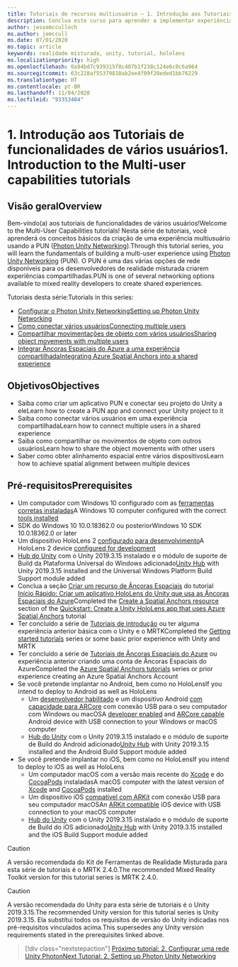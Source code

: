 ```yaml
---
title: Tutoriais de recursos multiusuário – 1. Introdução aos Tutoriais de funcionalidades de vários usuários
description: Conclua este curso para aprender a implementar experiências compartilhadas de vários usuários em um aplicativo do HoloLens 2.
author: jessemcculloch
ms.author: jemccull
ms.date: 07/01/2020
ms.topic: article
keywords: realidade misturada, unity, tutorial, hololens
ms.localizationpriority: high
ms.openlocfilehash: 0a94bd7c939315f8c407b1f238c124e6c0c6a964
ms.sourcegitcommit: 63c228af55379810ab2ee4f09f20eded1bb76229
ms.translationtype: HT
ms.contentlocale: pt-BR
ms.lasthandoff: 11/04/2020
ms.locfileid: "93353404"
---
```

# <a name="1-introduction-to-the-multi-user-capabilities-tutorials"></a><span data-ttu-id="951a0-105">1. Introdução aos Tutoriais de funcionalidades de vários usuários</span><span class="sxs-lookup"><span data-stu-id="951a0-105">1. Introduction to the Multi-user capabilities tutorials</span></span>

## <a name="overview"></a><span data-ttu-id="951a0-106">Visão geral</span><span class="sxs-lookup"><span data-stu-id="951a0-106">Overview</span></span>

<span data-ttu-id="951a0-107">Bem-vindo(a) aos tutoriais de funcionalidades de vários usuários!</span><span class="sxs-lookup"><span data-stu-id="951a0-107">Welcome to the Multi-User Capabilities tutorials!</span></span> <span data-ttu-id="951a0-108">Nesta série de tutoriais, você aprenderá os conceitos básicos da criação de uma experiência multiusuário usando a PUN (<a href="https://www.photonengine.com/PUN" target="_blank">Photon Unity Networking</a>).</span><span class="sxs-lookup"><span data-stu-id="951a0-108">Through this tutorial series, you will learn the fundamentals of building a multi-user experience using <a href="https://www.photonengine.com/PUN" target="_blank">Photon Unity Networking</a> (PUN).</span></span> <span data-ttu-id="951a0-109">O PUN é uma das várias opções de rede disponíveis para os desenvolvedores de realidade misturada criarem experiências compartilhadas.</span><span class="sxs-lookup"><span data-stu-id="951a0-109">PUN is one of several networking options available to mixed reality developers to create shared experiences.</span></span>

<span data-ttu-id="951a0-110">Tutoriais desta série:</span><span class="sxs-lookup"><span data-stu-id="951a0-110">Tutorials in this series:</span></span>

* [<span data-ttu-id="951a0-111">Configurar o Photon Unity Networking</span><span class="sxs-lookup"><span data-stu-id="951a0-111">Setting up Photon Unity Networking</span></span>](mr-learning-sharing-02.md)
* [<span data-ttu-id="951a0-112">Como conectar vários usuários</span><span class="sxs-lookup"><span data-stu-id="951a0-112">Connecting multiple users</span></span>](mr-learning-sharing-03.md)
* [<span data-ttu-id="951a0-113">Compartilhar movimentações de objeto com vários usuários</span><span class="sxs-lookup"><span data-stu-id="951a0-113">Sharing object movements with multiple users</span></span>](mr-learning-sharing-04.md)
* [<span data-ttu-id="951a0-114">Integrar Âncoras Espaciais do Azure a uma experiência compartilhada</span><span class="sxs-lookup"><span data-stu-id="951a0-114">Integrating Azure Spatial Anchors into a shared experience</span></span>](mr-learning-sharing-05.md)

## <a name="objectives"></a><span data-ttu-id="951a0-115">Objetivos</span><span class="sxs-lookup"><span data-stu-id="951a0-115">Objectives</span></span>

* <span data-ttu-id="951a0-116">Saiba como criar um aplicativo PUN e conectar seu projeto do Unity a ele</span><span class="sxs-lookup"><span data-stu-id="951a0-116">Learn how to create a PUN app and connect your Unity project to it</span></span>
* <span data-ttu-id="951a0-117">Saiba como conectar vários usuários em uma experiência compartilhada</span><span class="sxs-lookup"><span data-stu-id="951a0-117">Learn how to connect multiple users in a shared experience</span></span>
* <span data-ttu-id="951a0-118">Saiba como compartilhar os movimentos de objeto com outros usuários</span><span class="sxs-lookup"><span data-stu-id="951a0-118">Learn how to share the object movements with other users</span></span>
* <span data-ttu-id="951a0-119">Saber como obter alinhamento espacial entre vários dispositivos</span><span class="sxs-lookup"><span data-stu-id="951a0-119">Learn how to achieve spatial alignment between multiple devices</span></span>

## <a name="prerequisites"></a><span data-ttu-id="951a0-120">Pré-requisitos</span><span class="sxs-lookup"><span data-stu-id="951a0-120">Prerequisites</span></span>

* <span data-ttu-id="951a0-121">Um computador com Windows 10 configurado com as [ferramentas corretas instaladas](../../install-the-tools.md)</span><span class="sxs-lookup"><span data-stu-id="951a0-121">A Windows 10 computer configured with the correct [tools installed](../../install-the-tools.md)</span></span>
* <span data-ttu-id="951a0-122">SDK do Windows 10 10.0.18362.0 ou posterior</span><span class="sxs-lookup"><span data-stu-id="951a0-122">Windows 10 SDK 10.0.18362.0 or later</span></span>
* <span data-ttu-id="951a0-123">Um dispositivo HoloLens 2 [configurado para desenvolvimento](../../platform-capabilities-and-apis/using-visual-studio.md#enabling-developer-mode)</span><span class="sxs-lookup"><span data-stu-id="951a0-123">A HoloLens 2 device [configured for development](../../platform-capabilities-and-apis/using-visual-studio.md#enabling-developer-mode)</span></span>
* <span data-ttu-id="951a0-124"><a href="https://docs.unity3d.com/Manual/GettingStartedInstallingHub.html" target="_blank">Hub do Unity</a> com o Unity 2019.3.15 instalado e o módulo de suporte de Build da Plataforma Universal do Windows adicionado</span><span class="sxs-lookup"><span data-stu-id="951a0-124"><a href="https://docs.unity3d.com/Manual/GettingStartedInstallingHub.html" target="_blank">Unity Hub</a> with Unity 2019.3.15 installed and the Universal Windows Platform Build Support module added</span></span>
* <span data-ttu-id="951a0-125">Conclua a seção [Criar um recurso de Âncoras Espaciais](https://docs.microsoft.com/azure/spatial-anchors/quickstarts/get-started-unity-hololens#create-a-spatial-anchors-resource) do tutorial [Início Rápido: Criar um aplicativo HoloLens do Unity que usa as Âncoras Espaciais do Azure](https://docs.microsoft.com/azure/spatial-anchors/quickstarts/get-started-unity-hololens)</span><span class="sxs-lookup"><span data-stu-id="951a0-125">Completed the [Create a Spatial Anchors resource](https://docs.microsoft.com/azure/spatial-anchors/quickstarts/get-started-unity-hololens#create-a-spatial-anchors-resource) section of the [Quickstart: Create a Unity HoloLens app that uses Azure Spatial Anchors](https://docs.microsoft.com/azure/spatial-anchors/quickstarts/get-started-unity-hololens) tutorial</span></span>
* <span data-ttu-id="951a0-126">Ter concluído a série de [Tutoriais de introdução](mr-learning-base-01.md) ou ter alguma experiência anterior básica com o Unity e o MRTK</span><span class="sxs-lookup"><span data-stu-id="951a0-126">Completed the [Getting started tutorials](mr-learning-base-01.md) series or some basic prior experience with Unity and MRTK</span></span>
* <span data-ttu-id="951a0-127">Ter concluído a série de [Tutoriais de Âncoras Espaciais do Azure](mr-learning-asa-01.md) ou experiência anterior criando uma conta de Âncoras Espaciais do Azure</span><span class="sxs-lookup"><span data-stu-id="951a0-127">Completed the [Azure Spatial Anchors tutorials](mr-learning-asa-01.md) series or prior experience creating an Azure Spatial Anchors Account</span></span>
* <span data-ttu-id="951a0-128">Se você pretende implantar no Android, bem como no HoloLens</span><span class="sxs-lookup"><span data-stu-id="951a0-128">If you intend to deploy to Android as well as HoloLens</span></span>
  * <span data-ttu-id="951a0-129">Um <a href="https://developer.android.com/studio/debug/dev-options" target="_blank">desenvolvedor habilitado</a> e um dispositivo Android <a href="https://developers.google.com/ar/discover/supported-devices" target="_blank">com capacidade para ARCore</a> com conexão USB para o seu computador com Windows ou macOS</span><span class="sxs-lookup"><span data-stu-id="951a0-129">A <a href="https://developer.android.com/studio/debug/dev-options" target="_blank">developer enabled</a> and <a href="https://developers.google.com/ar/discover/supported-devices" target="_blank">ARCore capable</a> Android device with USB connection to your Windows or macOS computer</span></span>
  * <span data-ttu-id="951a0-130"><a href="https://docs.unity3d.com/Manual/GettingStartedInstallingHub.html" target="_blank">Hub do Unity</a> com o Unity 2019.3.15 instalado e o módulo de suporte de Build do Android adicionado</span><span class="sxs-lookup"><span data-stu-id="951a0-130"><a href="https://docs.unity3d.com/Manual/GettingStartedInstallingHub.html" target="_blank">Unity Hub</a> with Unity 2019.3.15 installed and the Android Build Support module added</span></span>
* <span data-ttu-id="951a0-131">Se você pretende implantar no iOS, bem como no HoloLens</span><span class="sxs-lookup"><span data-stu-id="951a0-131">If you intend to deploy to iOS as well as HoloLens</span></span>
  * <span data-ttu-id="951a0-132">Um computador macOS com a versão mais recente do <a href="https://geo.itunes.apple.com/us/app/xcode/id497799835?mt=12" target="_blank">Xcode</a> e do <a href="https://cocoapods.org" target="_blank">CocoaPods</a> instaladas</span><span class="sxs-lookup"><span data-stu-id="951a0-132">A macOS computer with the latest version of <a href="https://geo.itunes.apple.com/us/app/xcode/id497799835?mt=12" target="_blank">Xcode</a> and <a href="https://cocoapods.org" target="_blank">CocoaPods</a> installed</span></span>
  * <span data-ttu-id="951a0-133">Um dispositivo iOS <a href="https://developer.apple.com/documentation/arkit/verifying_device_support_and_user_permission" target="_blank">compatível com ARKit</a> com conexão USB para seu computador macOS</span><span class="sxs-lookup"><span data-stu-id="951a0-133">An <a href="https://developer.apple.com/documentation/arkit/verifying_device_support_and_user_permission" target="_blank">ARKit compatible</a> iOS device with USB connection to your macOS computer</span></span>
  * <span data-ttu-id="951a0-134"><a href="https://docs.unity3d.com/Manual/GettingStartedInstallingHub.html" target="_blank">Hub do Unity</a> com o Unity 2019.3.15 instalado e o módulo de suporte de Build do iOS adicionado</span><span class="sxs-lookup"><span data-stu-id="951a0-134"><a href="https://docs.unity3d.com/Manual/GettingStartedInstallingHub.html" target="_blank">Unity Hub</a> with Unity 2019.3.15 installed and the iOS Build Support module added</span></span>

> [!CAUTION]
> <span data-ttu-id="951a0-135">A versão recomendada do Kit de Ferramentas de Realidade Misturada para esta série de tutoriais é o MRTK 2.4.0.</span><span class="sxs-lookup"><span data-stu-id="951a0-135">The recommended Mixed Reality Toolkit version for this tutorial series is MRTK 2.4.0.</span></span>

> [!CAUTION]
> <span data-ttu-id="951a0-136">A versão recomendada do Unity para esta série de tutoriais é o Unity 2019.3.15.</span><span class="sxs-lookup"><span data-stu-id="951a0-136">The recommended Unity version for this tutorial series is Unity 2019.3.15.</span></span> <span data-ttu-id="951a0-137">Ela substitui todos os requisitos de versão do Unity indicadas nos pré-requisitos vinculados acima.</span><span class="sxs-lookup"><span data-stu-id="951a0-137">This supersedes any Unity version requirements stated in the prerequisites linked above.</span></span>

> [!div class="nextstepaction"]
> [<span data-ttu-id="951a0-138">Próximo tutorial: 2. Configurar uma rede Unity Photon</span><span class="sxs-lookup"><span data-stu-id="951a0-138">Next Tutorial: 2. Setting up Photon Unity Networking</span></span>](mr-learning-sharing-02.md)
